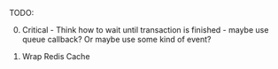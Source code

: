 TODO:

0. Critical - Think how to wait until transaction is finished - maybe use queue callback? Or maybe use some kind of event?

1. Wrap Redis Cache
